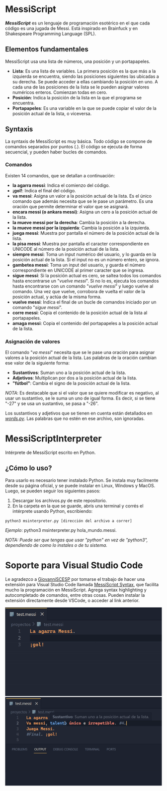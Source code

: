 # MessiScript
***MessiScript*** es un lenguaje de programación esotérico en el que cada código es una jugada de Messi. Está inspirado en Brainfuck y en Shakespeare Programming Language (SPL).

## Elementos fundamentales

MessiScript usa una lista de números, una posición y un portapapeles.

- **Lista**: Es una lista de variables. La primera posición es la que más a la izquierda se encuentra, siendo las posiciones siguientes las ubicadas a su derecha. Se puede acceder a ellas cambiando la posición en uno. A cada una de las posiciones de la lista se le pueden asignar valores numéricos enteros. Comienzan todas en cero.
- **Posición**: Indica la posición de la lista en la que el programa se encuentra.
- **Portapapeles**: Es una variable en la que se puede copiar el valor de la posición actual de la lista, o viceversa.

## Syntaxis

La syntaxis de MessiScript es muy básica. Todo código se compone de comandos separados por puntos (.). El código se ejecuta de forma secuencial, y pueden haber bucles de comandos.

### Comandos

Existen 14 comandos, que se detallan a continuación:

- **la agarra messi**: Indica el comienzo del código.
- **¡gol!**: Indica el final del código.
- **va messi**: Asigna un valor a la posición actual de la lista. Es el único comando que además necesita que se le pase un parámetro. Es una oración que permite determinar el valor que se asignará.
- **encara messi (o ankara messi)**: Asigna un cero a la posición actual de la lista.
- **la mueve messi por la derecha**: Cambia la posición a la derecha.
- **la mueve messi por la izquierda**: Cambia la posición a la izquierda.
- **juega messi**: Muestra por pantalla el número de la posición actual de la lista.
- **la pisa messi**: Muestra por pantalla el caracter correspondiente en UNICODE al número de la posición actual de la lista.
- **siempre messi**: Toma un input numérico del usuario, y lo guarda en la posición actual de la lista. Si el input no es un número entero, se ignora.
- **gambetea messi**: Toma un input del usuario, y guarda el número correspondiente en UNICODE al primer caracter que se ingresa.
- **sigue messi**: Si la posición actual es cero, se saltea todos los comandos hasta encontrarse un "*vuelve messi*". Si no lo es, ejecuta los comandos hasta encontrarse con un comando "*vuelve messi*" y luego vuelve al comando. Una vez que vuelve, corrobora de vuelta el valor de la posición actual, y actúa de la misma forma.
- **vuelve messi**: Indica el final de un bucle de comandos iniciado por un comando "*sigue messi*".
- **corre messi**: Copia el contenido de la posición actual de la lista al portapapeles.
- **amaga messi**: Copia el contenido del portapapeles a la posición actual de la lista.

### Asignación de valores

El comando "*va messi*" necesita que se le pase una oración para asignar valores a la posición actual de la lista. Las palabras de la oración cambian ese valor de la siguiente forma:

- **Sustantivos**: Suman uno a la posición actual de la lista.
- **Adjetivos**: Multiplican por dos a la posición actual de la lista.
- **"fútbol"**: Cambia el signo de la posición actual de la lista.

*NOTA*: Es destacable que si el valor que se quiere modificar es negativo, al usar un sustantivo, se le suma un uno de igual forma. Es decir, si se tiene "-27" y se usa un sustantivo, se pasa a "-26".

Los sustantivos y adjetivos que se tienen en cuenta están detallados en [*words.py*](https://github.com/Erawaa/MessiScriptInterpreter/blob/main/words.py). Las palabras que no estén en ese archivo, son ignoradas.

# MessiScriptInterpreter
Intérprete de MessiScript escrito en Python.

## ¿Cómo lo uso?
Para usarlo es necesario tener instalado Python. Se instala muy facilmente desde su página oficial, y se puede instalar en Linux, Windows y MacOS. Luego, se pueden seguir los siguientes pasos:

1. Descargar los archivos.py de este repositorio.
2. En la carpeta en la que se guarde, abrís una terminal y corrés el intérprete usando Python, escribiendo:
```
python3 msinterpreter.py [dirección del archivo a correr]
```

*Ejemplo*: python3 msinterpreter.py hola_mundo.messi.

*NOTA: Puede ser que tengas que usar "python" en vez de "python3", dependiendo de como lo instales o de tu sistema.*

# Soporte para Visual Studio Code
Le agradezco a [GiovanniSCESP](https://github.com/GiovanniSCESP) por tomarse el trabajo de hacer una extensión para Visual Studio Code llamada [MessiScript Syntax](https://marketplace.visualstudio.com/items?itemName=GiovanniSCESP.messiscript-syntax), que facilita mucho la programación en MessiScript. Agrega syntax highlighting y autocompletado de comandos, entre otras cosas. Pueden instalar la extensión directamente desde VSCode, o acceder al link anterior.

![Ejemplo de MessiScript Syntax](https://raw.githubusercontent.com/GiovanniSCESP/MessiScript-Syntax/main/img/autocompletado.gif)
![Otro ejemplo de MessiScript Syntax](https://raw.githubusercontent.com/GiovanniSCESP/MessiScript-Syntax/main/img/intro.gif)
